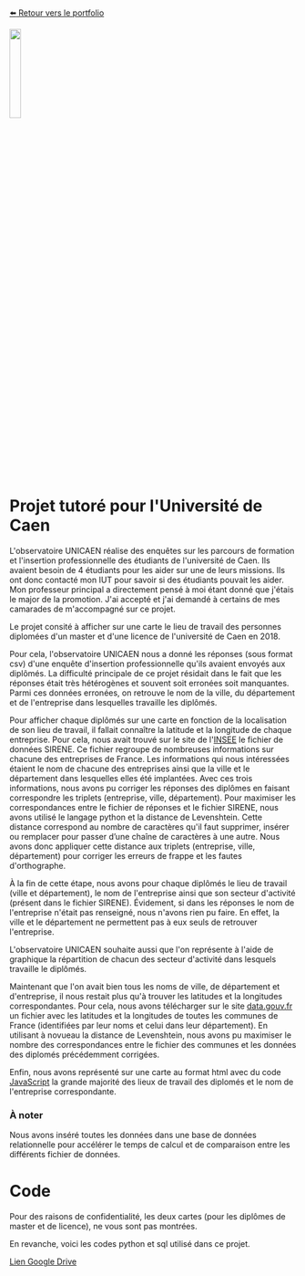 [:arrow_left: Retour vers le portfolio](https://github.com/ThibaultLanthiez/Portfolio)

<img src="https://borea.mnhn.fr/sites/default/files/styles/large/public/Logo%20UNICAEN%20V1-noir.png?itok=J3rUaLBD" width="20%" and height="20%"/>

# Projet tutoré pour l'Université de Caen

L'observatoire UNICAEN réalise des enquêtes sur les parcours de formation et l'insertion professionnelle des étudiants de l'université de Caen. Ils avaient besoin de 4 étudiants pour les aider sur une de leurs missions. Ils ont donc contacté mon IUT pour savoir si des étudiants pouvait les aider. Mon professeur principal a directement pensé à moi étant donné que j'étais le major de la promotion. J'ai accepté et j'ai demandé à certains de mes camarades de m'accompagné sur ce projet. 

Le projet consité à afficher sur une carte le lieu de travail des personnes diplomées d'un master et d'une licence de l'université de Caen en 2018. 

Pour cela, l'observatoire UNICAEN nous a donné les réponses (sous format csv) d'une enquête d'insertion professionnelle qu'ils avaient envoyés aux diplômés. La difficulté principale de ce projet résidait dans le fait que les réponses était très hétérogènes et souvent soit erronées soit manquantes. Parmi ces données erronées, on retrouve le nom de la ville, du département et de l'entreprise dans lesquelles travaille les diplômés.

Pour afficher chaque diplômés sur une carte en fonction de la localisation de son lieu de travail, il fallait connaître la latitude et la longitude de chaque entreprise. Pour cela, nous avait trouvé sur le site de l'[INSEE](https://www.insee.fr/fr/information/3591226) le fichier de données SIRENE. Ce fichier regroupe de nombreuses informations sur chacune des entreprises de France. Les informations qui nous intéressées étaient le nom de chacune des entreprises ainsi que la ville et le département dans lesquelles elles été implantées. Avec ces trois informations, nous avons pu corriger les réponses des diplômes en faisant correspondre les triplets (entreprise, ville, département). Pour maximiser les correspondances entre le fichier de réponses et le fichier SIRENE, nous avons utilisé le langage python et la distance de Levenshtein. Cette distance correspond au nombre de caractères qu'il faut supprimer, insérer ou remplacer pour passer d’une chaîne de caractères à une autre. Nous avons donc appliquer cette distance aux triplets (entreprise, ville, département) pour corriger les erreurs de frappe et les fautes d'orthographe. 

À la fin de cette étape, nous avons pour chaque diplômés le lieu de travail (ville et département), le nom de l'entreprise ainsi que son secteur d'activité (présent dans le fichier SIRENE). Évidement, si dans les réponses le nom de l'entreprise n'était pas renseigné, nous n'avons rien pu faire. En effet, la ville et le département ne permettent pas à eux seuls de retrouver l'entreprise.

L'observatoire UNICAEN souhaite aussi que l'on représente à l'aide de graphique la répartition de chacun des secteur d'activité dans lesquels travaille le diplômés.

Maintenant que l'on avait bien tous les noms de ville, de département et d'entreprise, il nous restait plus qu'à trouver les latitudes et la longitudes correspondantes. Pour cela, nous avons télécharger sur le site [data.gouv.fr](https://www.data.gouv.fr/fr/datasets/listes-des-communes-geolocalisees-par-regions-departements-circonscriptions-nd/) un fichier avec les latitudes et la longitudes de toutes les communes de France (identifiées par leur noms et celui dans leur département). En utilisant à novueau la distance de Levenshtein, nous avons pu maximiser le nombre des correspondances entre le fichier des communes et les données des diplomés précédemment corrigées.

Enfin, nous avons représenté sur une carte au format html avec du code [JavaScript](https://leafletjs.com/) la grande majorité des lieux de travail des diplomés et le nom de l'entreprise correspondante.

### À noter

Nous avons inséré toutes les données dans une base de données relationnelle pour accélérer le temps de calcul et de comparaison entre les différents fichier de données.

# Code 

Pour des raisons de confidentialité, les deux cartes (pour les diplômes de master et de licence), ne vous sont pas montrées. 

En revanche, voici les codes python et sql utilisé dans ce projet.



[Lien Google Drive](https://drive.google.com/drive/u/0/folders/1Bxr0rauNXz7VsVXgN70zaj1dnx60WF-8)
